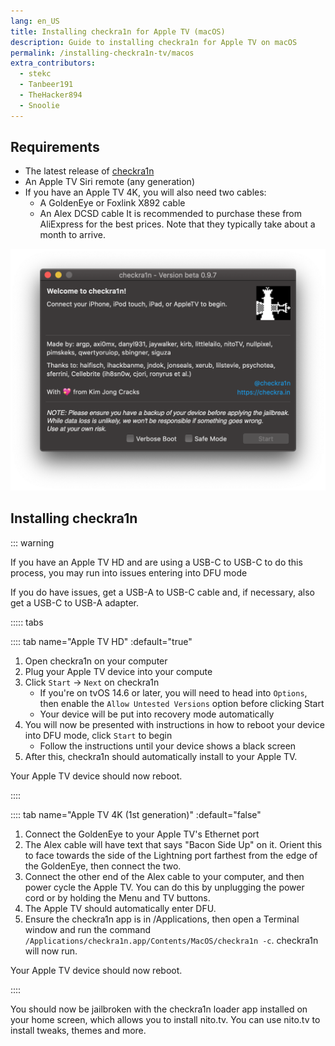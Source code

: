 ```yaml
---
lang: en_US
title: Installing checkra1n for Apple TV (macOS)
description: Guide to installing checkra1n for Apple TV on macOS
permalink: /installing-checkra1n-tv/macos
extra_contributors:
  - stekc
  - Tanbeer191
  - TheHacker894
  - Snoolie
---
```


## Requirements

- The latest release of [checkra1n](https://checkra.in)
- An Apple TV Siri remote (any generation)
- If you have an Apple TV 4K, you will also need two cables:
  - A GoldenEye or Foxlink X892 cable
  - An Alex DCSD cable
It is recommended to purchase these from AliExpress for the best prices. Note that they typically take about a month to arrive.

![A screenshot of the checkra1n application](/assets/images/checkra1n.png)

## Installing checkra1n

::: warning

If you have an Apple TV HD and are using a USB-C to USB-C to do this process, you may run into issues entering into DFU mode

If you do have issues, get a USB-A to USB-C cable and, if necessary, also get a USB-C to USB-A adapter.

::::: tabs

:::: tab name="Apple TV HD" :default="true"

1. Open checkra1n on your computer
1. Plug your Apple TV device into your compute
1. Click `Start` -> `Next` on checkra1n
    - If you're on tvOS 14.6 or later, you will need to head into `Options`, then enable the `Allow Untested Versions` option before clicking Start
    - Your device will be put into recovery mode automatically
1. You will now be presented with instructions in how to reboot your device into <router-link to="/faq/#what-is-dfu-mode">DFU mode</router-link>, click `Start` to begin
    - Follow the instructions until your device shows a black screen
1. After this, checkra1n should automatically install to your Apple TV.

Your Apple TV device should now reboot.

::::

:::: tab name="Apple TV 4K (1st generation)" :default="false"

1. Connect the GoldenEye to your Apple TV's Ethernet port
1. The Alex cable will have text that says "Bacon Side Up" on it. Orient this to face towards the side of the Lightning port farthest from the edge of the GoldenEye, then connect the two.
1. Connect the other end of the Alex cable to your computer, and then power cycle the Apple TV. You can do this by unplugging the power cord or by holding the Menu and TV buttons.
1. The Apple TV should automatically enter DFU.
1. Ensure the checkra1n app is in /Applications, then open a Terminal window and run the command `/Applications/checkra1n.app/Contents/MacOS/checkra1n -c`. checkra1n will now run.

Your Apple TV device should now reboot.

::::

You should now be jailbroken with the checkra1n loader app installed on your home screen, which allows you to install nito.tv. You can use nito.tv to install tweaks, themes and more.
